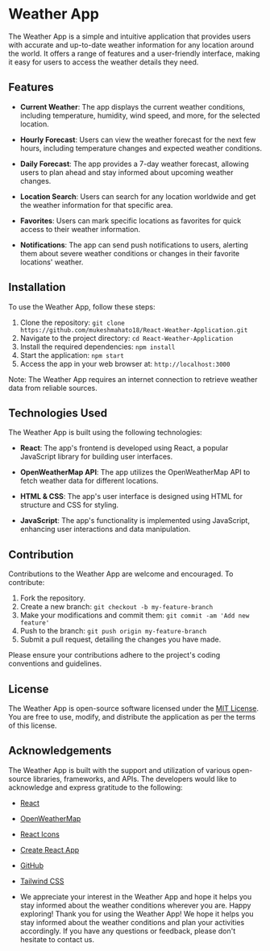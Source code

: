 # Weather App

The Weather App is a simple and intuitive application that provides users with accurate and up-to-date weather information for any location around the world. It offers a range of features and a user-friendly interface, making it easy for users to access the weather details they need.

## Features

- **Current Weather**: The app displays the current weather conditions, including temperature, humidity, wind speed, and more, for the selected location.

- **Hourly Forecast**: Users can view the weather forecast for the next few hours, including temperature changes and expected weather conditions.

- **Daily Forecast**: The app provides a 7-day weather forecast, allowing users to plan ahead and stay informed about upcoming weather changes.

- **Location Search**: Users can search for any location worldwide and get the weather information for that specific area.

- **Favorites**: Users can mark specific locations as favorites for quick access to their weather information.

- **Notifications**: The app can send push notifications to users, alerting them about severe weather conditions or changes in their favorite locations' weather.

## Installation

To use the Weather App, follow these steps:

1. Clone the repository: `git clone https://github.com/mukeshmahato18/React-Weather-Application.git`
2. Navigate to the project directory: `cd React-Weather-Application`
3. Install the required dependencies: `npm install`
4. Start the application: `npm start`
5. Access the app in your web browser at: `http://localhost:3000`

Note: The Weather App requires an internet connection to retrieve weather data from reliable sources.

## Technologies Used

The Weather App is built using the following technologies:

- **React**: The app's frontend is developed using React, a popular JavaScript library for building user interfaces.

- **OpenWeatherMap API**: The app utilizes the OpenWeatherMap API to fetch weather data for different locations.

- **HTML & CSS**: The app's user interface is designed using HTML for structure and CSS for styling.

- **JavaScript**: The app's functionality is implemented using JavaScript, enhancing user interactions and data manipulation.

## Contribution

Contributions to the Weather App are welcome and encouraged. To contribute:

1. Fork the repository.
2. Create a new branch: `git checkout -b my-feature-branch`
3. Make your modifications and commit them: `git commit -am 'Add new feature'`
4. Push to the branch: `git push origin my-feature-branch`
5. Submit a pull request, detailing the changes you have made.

Please ensure your contributions adhere to the project's coding conventions and guidelines.

## License

The Weather App is open-source software licensed under the [MIT License](https://opensource.org/licenses/MIT). You are free to use, modify, and distribute the application as per the terms of this license.

## Acknowledgements

The Weather App is built with the support and utilization of various open-source libraries, frameworks, and APIs. The developers would like to acknowledge and express gratitude to the following:

- [React](https://reactjs.org)
- [OpenWeatherMap](https://openweathermap.org)
- [React Icons](https://react-icons.github.io/react-icons/)
- [Create React App](https://create-react-app.dev)
- [GitHub](https://github.com)
- [Tailwind CSS](https://tailwindcss.com/)

- We appreciate your interest in the Weather App and hope it helps you stay informed about the weather conditions wherever you are. Happy exploring!
Thank you for using the Weather App! We hope it helps you stay informed about the weather conditions and plan your activities accordingly. If you have any questions or feedback, please don't hesitate to contact us.
